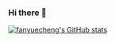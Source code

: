 ### Hi there 👋

[![fanyuecheng's GitHub stats](https://github-readme-stats.vercel.app/api?username=fanyuecheng)](https://github.com/anuraghazra/github-readme-stats)

<!--
**fanyuecheng/fanyuecheng** is a ✨ _special_ ✨ repository because its `README.md` (this file) appears on your GitHub profile.

Here are some ideas to get you started:

- 🔭 I’m currently working on ...
- 🌱 I’m currently learning ...
- 👯 I’m looking to collaborate on ...
- 🤔 I’m looking for help with ...
- 💬 Ask me about ...
- 📫 How to reach me: ...
- 😄 Pronouns: ...
- ⚡ Fun fact: ...
-->
